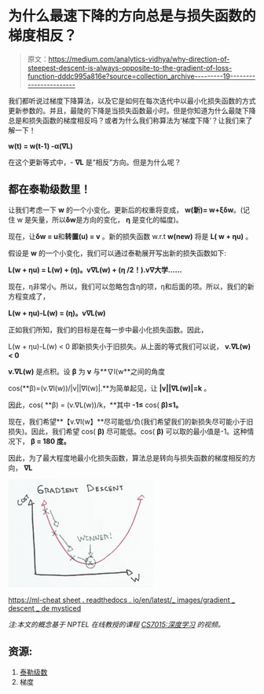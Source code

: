 # 为什么最速下降的方向总是与损失函数的梯度相反？

> 原文：<https://medium.com/analytics-vidhya/why-direction-of-steepest-descent-is-always-opposite-to-the-gradient-of-loss-function-dddc995a816e?source=collection_archive---------19----------------------->

我们都听说过梯度下降算法，以及它是如何在每次迭代中以最小化损失函数的方式更新参数的。并且，最陡的下降是当损失函数最小时。但是你知道为什么最陡下降总是和损失函数的梯度相反吗？或者为什么我们称算法为‘梯度下降’？让我们来了解一下！

**w(t) = w(t-1) -α(∇L)**

在这个更新等式中，- **∇L** 是“相反”方向。但是为什么呢？

## 都在泰勒级数里！

让我们考虑一下 **w** 的一个小变化。更新后的权重将变成， **w(新)= w+ξδw**。(记住 w 是矢量，所以**δw**是方向的变化， **η** 是变化的幅度)。

现在，让**δw = u**和**转置(u) = v** 。新的损失函数 w.r.t **w(new)** 将是 **L( w + ηu)** 。

假设是 **w** 的一个小变化，我们可以通过泰勒展开写出新的损失函数如下:

**L(w + ηu) = L(w) + (η)。v∇L(w) + (η /2！).v∇大学……**

现在，η非常小。所以，我们可以忽略包含η的项，η和后面的项。所以，我们的新方程变成了，

**L(w + ηu)-L(w) = (η)。v∇L(w)**

正如我们所知，我们的目标是在每一步中最小化损失函数。因此，

L(w + ηu)-L(w) < 0 即新损失小于旧损失。从上面的等式我们可以说， **v.∇L(w) < 0**

**v.∇L(w)** 是点积。设 **β** 为 **v** 与**∇l(w**之间的角度

cos(**β)=(v.∇l(w))/|v||∇l(w)|.**为简单起见，让 **|v||∇L(w)|=k** 。

因此，cos( **β) = (v.∇L(w))/k，**其中 **-1≤** cos( **β)≤1。**

现在，我们希望**【v.∇l(w】**尽可能低/负(我们希望我们的新损失尽可能小于旧损失)。因此，我们希望 cos( **β)** 尽可能低。cos( **β)** 可以取的最小值是-1。这种情况下， **β = 180 度。**

因此，为了最大程度地最小化损失函数，算法总是转向与损失函数的梯度相反的方向， **∇L**

![](img/f51b407cf220ce54942e5dc3f39e7c5c.png)

[https://ml-cheat sheet . readthedocs . io/en/latest/_ images/gradient _ descent _ de mysticed](https://ml-cheatsheet.readthedocs.io/en/latest/_images/gradient_descent_demystified.png)

*注:本文的概念基于 NPTEL 在线教授的课程* [*CS7015:深度学习*](https://www.cse.iitm.ac.in/~miteshk/CS7015.html) *的视频。*

## 资源:

1.  [泰勒级数](https://en.wikipedia.org/wiki/Taylor_series#:~:text=In%20mathematics%2C%20the%20Taylor%20series,are%20equal%20near%20this%20point.)
2.  梯度